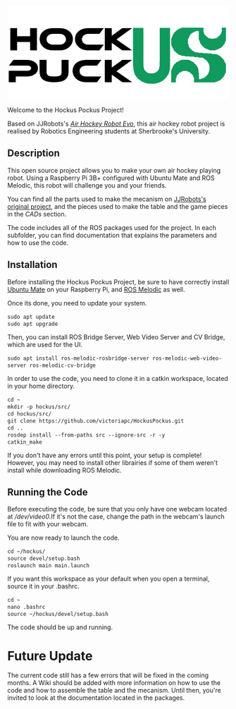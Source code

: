 ![alt](ui/src/resources/logoProjet.png)

Welcome to the Hockus Pockus Project!

Based on JJRobots's [*Air Hockey Robot Evo*](https://www.jjrobots.com/the-open-source-air-hockey-robot/), this air hockey robot project is realised by Robotics Engineering students at Sherbrooke's University.

## Description

This open source project allows you to make your own air hockey playing robot. Using a Raspberry Pi 3B+ configured with Ubuntu Mate and ROS Melodic, this robot will challenge you and your friends.  

You can find all the parts used to make the mecanism on [JJRobots's original project](https://www.thingiverse.com/thing:1804534), and the pieces used to make the table and the game pieces in the *CADs* section. 

The code includes all of the ROS packages used for the project. In each subfolder, you can find documentation that explains the parameters and how to use the code.

## Installation

Before installing the Hockus Pockus Project, be sure to have correctly install [Ubuntu Mate](https://www.techradar.com/how-to/how-to-install-ubuntu-on-the-raspberry-pi) on your Raspberry Pi, and [ROS Melodic](http://wiki.ros.org/melodic/Installation/Debian) as well.

Once its done, you need to update your system.

    sudo apt update
    sudo apt upgrade
    
Then, you can install ROS Bridge Server, Web Video Server and CV Bridge, which are used for the UI.

    sudo apt install ros-melodic-rosbridge-server ros-melodic-web-video-server ros-melodic-cv-bridge
    
In order to use the code, you need to clone it in a catkin workspace, located in your home directory.

    cd ~
    mkdir -p hockus/src/
    cd hockus/src/
    git clone https://github.com/victoriapc/HockusPockus.git
    cd ..
    rosdep install --from-paths src --ignore-src -r -y
    catkin_make

If you don't have any errors until this point, your setup is complete! However, you may need to install other librairies if some of them weren't install while downloading ROS Melodic.

## Running the Code

Before executing the code, be sure that you only have one webcam located at */dev/video0*.If it's not the case, change the path in the webcam's launch file to fit with your webcam.

You are now ready to launch the code.

    cd ~/hockus/
    source devel/setup.bash
    roslaunch main main.launch

If you want this workspace as your default when you open a terminal, source it in your .bashrc.

    cd ~
    nano .bashrc
    source ~/hockus/devel/setup.bash
    
The code should be up and running. 

# Future Update

The current code still has a few errors that will be fixed in the coming months. A Wiki should be added with more information on how to use the code and how to assemble the table and the mecanism. Until then, you're invited to look at the documentation located in the packages.
